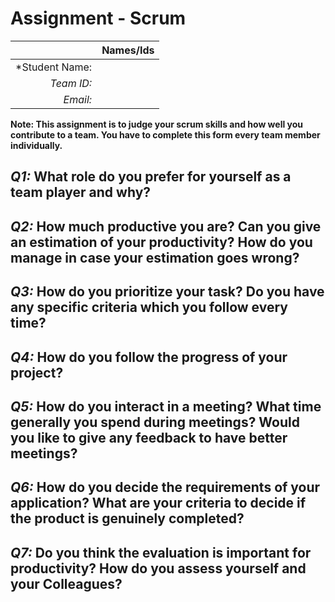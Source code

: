 # Assignment - Scrum

|                 | **Names/Ids**  |
|----------------:|:---------------|
| *Student Name:  |                |
| *Team ID:*      |                |
| *Email:*        |                |                      


**Note: This assignment is to judge your scrum skills and how well you contribute to a team. You have to complete this form every team member individually.** 

## *Q1:* What role do you prefer for yourself as a team player and why?

## *Q2:* How much productive you are? Can you give an estimation of your productivity? How do you manage in case your estimation goes wrong?

## *Q3:* How do you prioritize your task? Do you have any specific criteria which you follow every time?

## *Q4:* How do you follow the progress of your project?

## *Q5:* How do you interact in a meeting? What time generally you spend during meetings? Would you like to give any feedback to have better meetings?

## *Q6:* How do you decide the requirements of your application? What are your criteria to decide if the product is genuinely completed?

## *Q7:* Do you think the evaluation is important for productivity? How do you assess yourself and your Colleagues? 